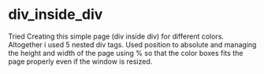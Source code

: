 # div_inside_div
Tried Creating this simple page (div inside div) for different colors. Altogether i used 5 nested div tags. Used position to absolute and managing the height and width of the page using % so that the color boxes fits the page properly even if the window is resized.
